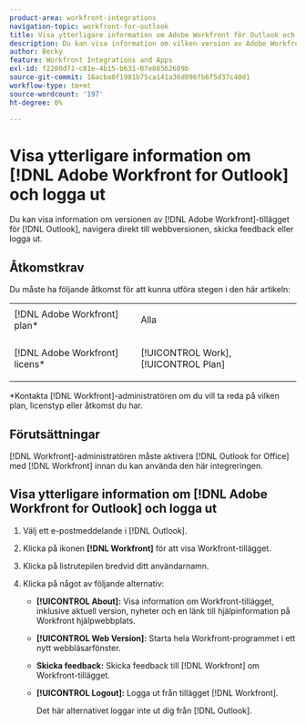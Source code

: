 ```yaml
---
product-area: workfront-integrations
navigation-topic: workfront-for-outlook
title: Visa ytterligare information om Adobe Workfront för Outlook och logga ut
description: Du kan visa information om vilken version av Adobe Workfront-tillägget för Outlook du har, navigera direkt till webbversionen, skicka feedback eller logga ut.
author: Becky
feature: Workfront Integrations and Apps
exl-id: f2200d71-c81e-4b15-b631-07e08562609b
source-git-commit: 16acba0f1981b75ca141a36d096fb6f5d37c40d1
workflow-type: tm+mt
source-wordcount: '197'
ht-degree: 0%

---
```


# Visa ytterligare information om [!DNL Adobe Workfront for Outlook] och logga ut

Du kan visa information om versionen av [!DNL Adobe Workfront]-tillägget för [!DNL Outlook], navigera direkt till webbversionen, skicka feedback eller logga ut.

## Åtkomstkrav

Du måste ha följande åtkomst för att kunna utföra stegen i den här artikeln:

<table style="table-layout:auto"> 
 <col> 
 <col> 
 <tbody> 
  <tr> 
   <td role="rowheader">[!DNL Adobe Workfront] plan*</td> 
   <td> <p>Alla</p> </td> 
  </tr> 
  <tr> 
   <td role="rowheader">[!DNL Adobe Workfront] licens*</td> 
   <td> <p>[!UICONTROL Work], [!UICONTROL Plan]</p> </td> 
  </tr> 
 </tbody> 
</table>

&#42;Kontakta [!DNL Workfront]-administratören om du vill ta reda på vilken plan, licenstyp eller åtkomst du har.

## Förutsättningar

[!DNL Workfront]-administratören måste aktivera [!DNL Outlook for Office] med [!DNL Workfront] innan du kan använda den här integreringen.

## Visa ytterligare information om [!DNL Adobe Workfront for Outlook] och logga ut

1. Välj ett e-postmeddelande i [!DNL Outlook].
1. Klicka på ikonen **[!DNL Workfront]** för att visa Workfront-tillägget.
1. Klicka på listrutepilen bredvid ditt användarnamn.

1. Klicka på något av följande alternativ:

   * **[!UICONTROL About]:** Visa information om Workfront-tillägget, inklusive aktuell version, nyheter och en länk till hjälpinformation på Workfront hjälpwebbplats.
   * **[!UICONTROL Web Version]:** Starta hela Workfront-programmet i ett nytt webbläsarfönster.
   * **Skicka feedback:** Skicka feedback till [!DNL Workfront] om Workfront-tillägget.
   * **[!UICONTROL Logout]:** Logga ut från tillägget [!DNL Workfront].

     Det här alternativet loggar inte ut dig från [!DNL Outlook].
